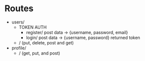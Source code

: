 # Routes

- users/
  - TOKEN AUTH
    - register/ post data -> {username, password, email}
    - login/ post data -> {username, password} returned token
  - / (put, delete, post and get)
- profile/
  - / (get, put, and post)
